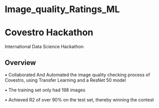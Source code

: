 # Image_quality_Ratings_ML

# Covestro Hackathon
International Data Science Hackathon

## Overview

•	Collaborated And Automated the image quality checking process of Covestro, using Transfer Learning and a ResNet 50 model

• The training set only had 198 images

• Achieved R2 of over 90% on the test set, thereby winning the contest

